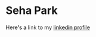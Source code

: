# Seha Park
Here's a link to my [linkedin profile](https://www.linkedin.com/in/seha-park-b081152b1/)

